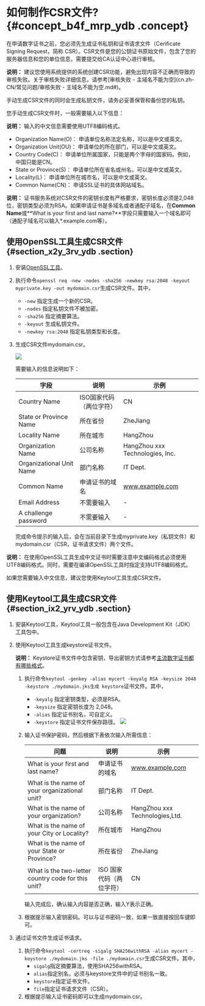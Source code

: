 # 如何制作CSR文件? {#concept_b4f_mrp_ydb .concept}

在申请数字证书之前，您必须先生成证书私钥和证书请求文件（Cerificate Signing Request，简称 CSR）。CSR文件是您的公钥证书原始文件，包含了您的服务器信息和您的单位信息，需要提交给CA认证中心进行审核。

**说明：** 建议您使用系统提供的系统创建CSR功能，避免出现内容不正确而导致的审核失败。关于审核失败详细信息，请参考[审核失败 - 主域名不能为空](cn.zh-CN/常见问题/审核失败 - 主域名不能为空.md#)。

手动生成CSR文件的同时会生成私钥文件，请务必妥善保管和备份您的私钥。

您手动生成CSR文件时，一般需要输入以下信息：

**说明：** 输入的中文信息需要使用UTF8编码格式。

-   Organization Name\(O\)： 申请单位名称法定名称，可以是中文或英文。
-   Organization Unit\(OU\)： 申请单位的所在部门，可以是中文或英文。
-   Country Code\(C\)： 申请单位所属国家，只能是两个字母的国家码。例如，中国只能是CN。
-   State or Province\(S\)： 申请单位所在省名或州名，可以是中文或英文。
-   Locality\(L\)： 申请单位所在城市名，可以是中文或英文。
-   Common Name\(CN\)： 申请SSL证书的具体网站域名。

**说明：** 证书服务系统对CSR文件的密钥长度有严格要求，密钥长度必须是2,048位，密钥类型必须为RSA。如果申请证书是多域名或者通配子域名，在**Common Name**或**What is your first and last name?**字段只需要输入一个域名即可（通配子域名可以输入\*.example.com等）。

## 使用OpenSSL工具生成CSR文件 {#section_x2y_3rv_ydb .section}

1.  安装[OpenSSL工具](https://www.openssl.org/)。
2.  执行命令`openssl req -new -nodes -sha256 -newkey rsa:2048 -keyout myprivate.key -out mydomain.csr`生成CSR文件。其中，
    -   `-new` 指定生成一个新的CSR。
    -   `-nodes` 指定私钥文件不被加密。
    -   `-sha256` 指定摘要算法。
    -   `-keyout` 生成私钥文件。
    -   `-newkey rsa:2048` 指定私钥类型和长度。
3.  生成CSR文件mydomain.csr。

    ![](http://static-aliyun-doc.oss-cn-hangzhou.aliyuncs.com/assets/img/13600/4272_zh-CN.png)

    需要输入的信息说明如下：

    |字段|说明|示例|
    |--|--|--|
    |Country Name|ISO国家代码（两位字符）|CN|
    |State or Province Name|所在省份|ZheJiang|
    |Locality Name|所在城市|HangZhou|
    |Organization Name|公司名称|HangZhou xxx Technologies, Inc.|
    |Organizational Unit Name|部门名称|IT Dept.|
    |Common Name|申请证书的域名|www.example.com|
    |Email Address|不需要输入|-|
    |A challenge password|不需要输入|-|

    完成命令提示的输入后，会在当前目录下生成myprivate.key（私钥文件）和 mydomain.csr（CSR，证书请求文件）两个文件。


**说明：** 在使用OpenSSL工具生成中文证书时需要注意中文编码格式必须使用UTF8编码格式。同时，需要在编译OpenSSL工具时指定支持UTF8编码格式。

如果您需要输入中文信息，建议您使用Keytool工具生成CSR文件。

## 使用Keytool工具生成CSR文件 {#section_ix2_yrv_ydb .section}

1.  安装Keytool工具，Keytool工具一般包含在Java Development Kit（JDK）工具包中。
2.  使用Keytool工具生成keystore证书文件。

    **说明：** Keystore证书文件中包含密钥，导出密钥方式请参考[主流数字证书都有哪些格式](cn.zh-CN/常见问题/主流数字证书都有哪些格式？.md#)。

    1.  执行命令`keytool -genkey -alias mycert -keyalg RSA -keysize 2048 -keystore ./mydomain.jks生成 keystore`证书文件。其中，

        -   `-keyalg` 指定密钥类型，必须是RSA。
        -   `-keysize` 指定密钥长度为 2,048。
        -   `-alias` 指定证书别名，可自定义。
        -   `-keystore` 指定证书文件保存路径。
        ![](http://static-aliyun-doc.oss-cn-hangzhou.aliyuncs.com/assets/img/13600/4273_zh-CN.png)

    2.  输入证书保护密码，然后根据下表依次输入所需信息：

        |问题|说明|示例|
        |--|--|--|
        |What is your first and last name?|申请证书的域名|www.example.com|
        |What is the name of your organizational unit?|部门名称|IT Dept.|
        |What is the name of your organization?|公司名称|HangZhou xxx Technologies,Ltd.|
        |What is the name of your City or Locality?|所在城市|HangZhou|
        |What is the name of your State or Province?|所在省份|ZheJiang|
        |What is the two-letter country code for this unit?|ISO 国家代码（两位字符）|CN|

        输入完成后，确认输入内容是否正确，输入Y表示正确。

    3.  根据提示输入密钥密码。可以与证书密码一致，如果一致直接按回车键即可。
3.  通过证书文件生成证书请求。
    1.  执行命令`keytool -certreq -sigalg SHA256withRSA -alias mycert -keystore ./mydomain.jks -file ./mydomain.csr`生成CSR文件。其中，
        -   `sigalg`指定摘要算法，使用SHA256withRSA。
        -   `alias`指定别名，必须与keystore文件中的证书别名一致。
        -   `keystore`指定证书文件。
        -   `file`指定证书请求文件（CSR）。
    2.  根据提示输入证书密码即可以生成mydomain.csr。

